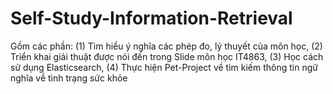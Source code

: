 # Self-Study-Information-Retrieval
Gồm các phần: (1) Tìm hiểu ý nghĩa các phép đo, lý thuyết của môn học, (2) Triển khai giải thuật được nói đến trong Slide môn học IT4863, (3) Học cách sử dụng Elasticsearch, (4) Thực hiện Pet-Project về tìm kiếm thông tin ngữ nghĩa về tình trạng sức khỏe
